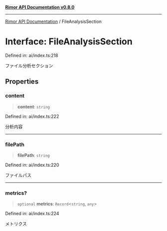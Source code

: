 [**Rimor API Documentation v0.8.0**](../README.md)

***

[Rimor API Documentation](../globals.md) / FileAnalysisSection

# Interface: FileAnalysisSection

Defined in: ai/index.ts:218

ファイル分析セクション

## Properties

### content

> **content**: `string`

Defined in: ai/index.ts:222

分析内容

***

### filePath

> **filePath**: `string`

Defined in: ai/index.ts:220

ファイルパス

***

### metrics?

> `optional` **metrics**: `Record`\<`string`, `any`\>

Defined in: ai/index.ts:224

メトリクス
